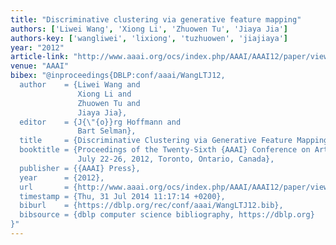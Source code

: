 ```yaml
---
title: "Discriminative clustering via generative feature mapping"
authors: ['Liwei Wang', 'Xiong Li', 'Zhuowen Tu', 'Jiaya Jia']
authors-key: ['wangliwei', 'lixiong', 'tuzhuowen', 'jiajiaya']
year: "2012"
article-link: "http://www.aaai.org/ocs/index.php/AAAI/AAAI12/paper/view/5034"
venue: "AAAI"
bibex: "@inproceedings{DBLP:conf/aaai/WangLTJ12,
  author    = {Liwei Wang and
               Xiong Li and
               Zhuowen Tu and
               Jiaya Jia},
  editor    = {J{\"{o}}rg Hoffmann and
               Bart Selman},
  title     = {Discriminative Clustering via Generative Feature Mapping},
  booktitle = {Proceedings of the Twenty-Sixth {AAAI} Conference on Artificial Intelligence,
               July 22-26, 2012, Toronto, Ontario, Canada},
  publisher = {{AAAI} Press},
  year      = {2012},
  url       = {http://www.aaai.org/ocs/index.php/AAAI/AAAI12/paper/view/5034},
  timestamp = {Thu, 31 Jul 2014 11:17:14 +0200},
  biburl    = {https://dblp.org/rec/conf/aaai/WangLTJ12.bib},
  bibsource = {dblp computer science bibliography, https://dblp.org}
}"
---
```

